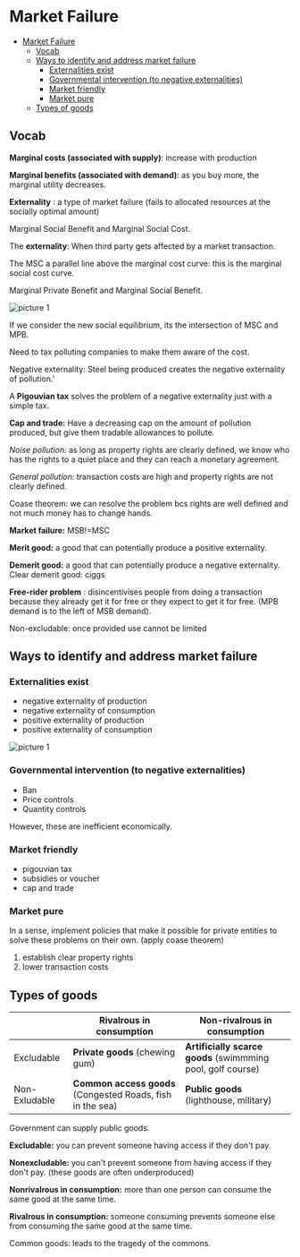 # Market Failure

- [Market Failure](#market-failure)
  - [Vocab](#vocab)
  - [Ways to identify and address market failure](#ways-to-identify-and-address-market-failure)
    - [Externalities exist](#externalities-exist)
    - [Governmental intervention (to negative externalities)](#governmental-intervention-to-negative-externalities)
    - [Market friendly](#market-friendly)
    - [Market pure](#market-pure)
  - [Types of goods](#types-of-goods)

## Vocab

**Marginal costs (associated with supply)**: increase with production

**Marginal benefits (associated with demand)**: as you buy more, the marginal utility decreases.

**Externality** : a type of market failure (fails to allocated resources at the socially optimal amount)

Marginal Social Benefit and Marginal Social Cost.

The **externality**: When third party gets affected by a market transaction.

The MSC a parallel line above the marginal cost curve: this is the marginal social cost curve.

Marginal Private Benefit and Marginal Social Benefit.

![picture 1](https://i.imgur.com/P5TUz9N.png)  

If we consider the new social equilibrium, its the intersection of MSC and MPB.

Need to tax polluting companies to make them aware of the cost.

Negative externality: Steel being produced creates the negative externality of pollution.'

A **Pigouvian tax** solves the problem of a negative externality just with a simple tax.

**Cap and trade:**
Have a decreasing cap on the amount of pollution produced, but give them tradable allowances to pollute.

*Noise pollution:* as long as property rights are clearly defined, we know who has the rights to a quiet place and they can reach a monetary agreement.

*General pollution:* transaction costs are high and property rights are not clearly defined.

Coase theorem: we can resolve the problem bcs rights are well defined and not much money has to change hands.

**Market failure:** MSB!=MSC

**Merit good:** a good that can potentially produce a positive externality.

**Demerit good:** a good that can potentially produce a negative externality.
Clear demerit good: ciggs

**Free-rider problem** : disincentivises people from doing a transaction because they already get it for free or they expect to get it for free. (MPB demand is to the left of MSB demand).

Non-excludable: once provided use cannot be limited


## Ways to identify and address market failure

### Externalities exist

- negative externality of production
- negative externality of consumption
- positive externality of production
- positive externality of consumption

![picture 1](https://i.imgur.com/rQ7qCTo.png)  

### Governmental intervention (to negative externalities)

- Ban
- Price controls
- Quantity controls

However, these are inefficient economically.
### Market friendly

- pigouvian tax
- subsidies or voucher
- cap and trade

### Market pure

In a sense, implement policies that make it possible for private entities to solve these problems on their own. (apply coase theorem)

1. establish clear property rights
2. lower transaction costs

## Types of goods

||Rivalrous in consumption|Non-rivalrous in consumption|
|---|---|---|
|Excludable|**Private goods** (chewing gum)|**Artificially scarce goods** (swimmming pool, golf course)|
|Non-Exludable|**Common access goods** (Congested Roads, fish in the sea)| **Public goods** (lighthouse, military)|

Government can supply public goods.

**Excludable:** you can prevent someone having access if they don't pay.

**Nonexcludable:** you can't prevent someone from having access if they don't pay. (these goods are often underproduced)

**Nonrivalrous in consumption:** more than one person can consume the same good at the same time.

**Rivalrous in consumption:** someone consuming prevents someone else from consuming the same good at the same time.

Common goods: leads to the tragedy of the commons.